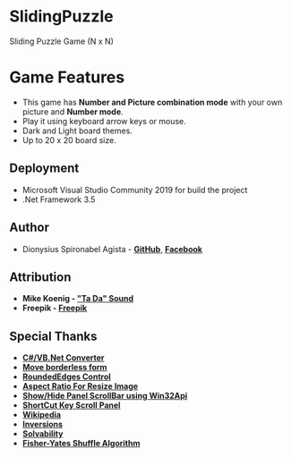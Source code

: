 # SlidingPuzzle
Sliding Puzzle Game (N x N) 

# Game Features
- This game has **Number and Picture combination mode** with your own picture and **Number mode**.
- Play it using keyboard arrow keys or mouse.
- Dark and Light board themes.
- Up to 20 x 20 board size.

## Deployment
* Microsoft Visual Studio Community 2019 for build the project
* .Net Framework 3.5

## Author
* Dionysius Spironabel Agista - **[GitHub](https://github.com/MbahAgis/)**, **[Facebook](https://www.facebook.com/MbahAgis/)**

## Attribution
* **Mike Koenig - ["Ta Da" Sound](http://soundbible.com/1003-Ta-Da.html)**
* **Freepik - [Freepik](http://freepik.com)**

## Special Thanks
* **[C#/VB.Net Converter](https://codeconverter.icsharpcode.net/)**
* **[Move borderless form](https://www.codeproject.com/Articles/349883/Making-a-Borderless-Form-Movable)**
* **[RoundedEdges Control](https://www.pinvoke.net/default.aspx/gdi32.CreateRoundRectRgn)**
* **[Aspect Ratio For Resize Image](https://eikhart.com/blog/aspect-ratio-calculator)**
* **[Show/Hide Panel ScrollBar using Win32Api](https://stackoverflow.com/questions/5489273/how-do-i-disable-the-horizontal-scrollbar-in-a-panel)**
* **[ShortCut Key Scroll Panel](https://stackoverflow.com/questions/7828121/shift-mouse-wheel-horizontal-scrolling?lq=1)**
* **[Wikipedia](https://en.wikipedia.org/wiki/Sliding_puzzle)**
* **[Inversions](https://stackoverflow.com/a/36550736/5500464)**
* **[Solvability](https://www.cs.bham.ac.uk/~mdr/teaching/modules04/java2/TilesSolvability.html)**
* **[Fisher-Yates Shuffle Algorithm](https://en.wikipedia.org/wiki/Fisher%E2%80%93Yates_shuffle)**
